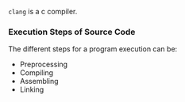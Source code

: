 `clang` is a c compiler.

### Execution Steps of Source Code
The different steps for a program execution can be:
- Preprocessing
- Compiling
- Assembling
- Linking
